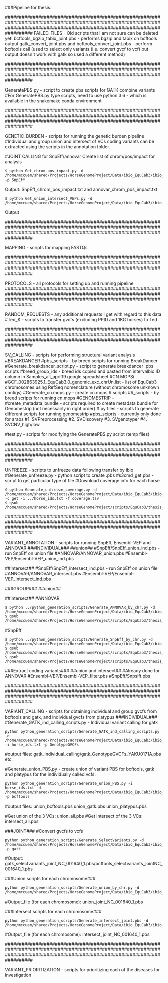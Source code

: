 ###Pipeline for thesis.

##################################################################################################################################################################################
FAILED_FILES - Old scripts that I am not sure can be deleted yet! 
bcftools_bgzip_tabix_joint.pbs - performs bgzip and tabix on bcftools output
gatk_convert_joint.pbs and bcftools_convert_joint.pbs - perform bcftools call (used to select only variants (i.e. convert gvcf to vcf) but output doesn't work with gatk so used a different method)

##################################################################################################################################################################################

GeneratePBS.py - script to create pbs scripts for GATK combine variants
  #For GeneratePBS.py type scripts, need to use python 3.6 - which is available in the snakemake conda environment

##################################################################################################################################################################################

GENETIC_BURDEN - scripts for running the genetic burden pipeline
#Individual and group union and intersect of VCs coding variants can be extracted using the scripts in the annotation folder.

#JOINT CALLING for SnpEff/annovar
Create list of chrom/pos/impact for analysis
```
$ python Get_chrom_pos_impact.py -d /home/mccuem/shared/Projects/HorseGenomeProject/Data/ibio_EquCab3/ibio_output_files/joint_intersect/ -p SnpEff
```
Output: SnpEff_chrom_pos_impact.txt and annovar_chrom_pos_impact.txt
```
$ python Get_union_intersect_VEPs.py -d /home/mccuem/shared/Projects/HorseGenomeProject/Data/ibio_EquCab3/ibio_output_files/joint_intersect/
```
Output

##################################################################################################################################################################################

MAPPING - scripts for mapping FASTQs

##################################################################################################################################################################################

PROTOCOLS - all protocols for setting up and running pipeline
##################################################################################################################################################################################

RANDOM_REQUESTS - any additional requests I get with regard to this data
#Ted_K - scripts to transfer gvcfs (excluding PPID and 1KG horses) to Ted

##################################################################################################################################################################################

SV_CALLING - scripts for performing structural variant analysis 
#BREAKDANCER
  #pbs_scripts - by breed scripts for running BreakDancer
  #Generate_breakdancer_script.py - script to generate breakdancer .pbs scripts
#breed_group_ids - breed ids copied and pasted from intervalbio ID column in Samples_all_april19 google spreadsheet
#CN.MOPSi
  #GCF_002863925.1_EquCab3.0_genomic_exc_chrUn.list - list of EquCab3 chromosomes using RefSeq nomenclature (without chromosome unknown contigs)
  #Generate_cn.mops.py - create cn.mops R scripts
  #R_scripts - by breed scripts for running cn.mops
#GENOMESTRIP - 
  #create_metadata_bundle - scripts required to create metadata bundle for Genomestrip (not necessarily in right order)
  #.py files - scripts to generate different scripts for running genomestrip
  #pbs_sciprts - currently only done for arabs
    #1. SVPreprocessing
    #2. SVDiscovery
    #3. SVgenotyper
    #4. SVCNV_high/low

#test.py - scripts for modifying the GeneratePBS.py script (temp files)

##################################################################################################################################################################################

UNFREEZE - scripts to unfreeze data following transfer by ibio
  #Generate_unfreeze.py - python script to create .pbs
  #s3cmd_get.pbs - script to get particular type of file
#Download coverage info for each horse
```
$ python Generate_unfreeze_coverage.py -d /home/mccuem/shared/Projects/HorseGenomeProject/Data/ibio_EquCab3/ibio_output_files/DOC/ -c get -i ../horse_ids.txt -f coverage.tsv
$ qsub /home/mccuem/shared/Projects/HorseGenomeProject/scripts/EquCab3/thesis_workflow/UNFREEZE/s3cmd_get_coverage.tsv.pbs 
```
##################################################################################################################################################################################

VARIANT_ANNOTATION - scripts for running SnpEff, Ensembl-VEP and ANNOVAR
###INDIVIDUAL###
##union##
#SnpEff/SnpEff_union_ind.pbs - run SnpEff on union file
#ANNOVAR/ANNOVAR_union.pbs
#Ensembl-VEP/Ensembl-VEP_union_ind.pbs

##intersect##
#SnpEff/SnpEff_intersect_ind.pbs - run SnpEff on union file
#ANNOVAR/ANNOVAR_intersect.pbs
#Ensembl-VEP/Ensembl-VEP_intersect_ind.pbs 

###GROUP###
##union##

##intersect##
#ANNOVAR
```
$ python ../python_generation_scripts/Generate_ANNOVAR_by_chr.py -d /home/mccuem/shared/Projects/HorseGenomeProject/Data/ibio_EquCab3/ibio_output_files/joint_intersect/
$ qsub /home/mccuem/shared/Projects/HorseGenomeProject/scripts/EquCab3/thesis_workflow/VARIANT_ANNOTATION/ANNOVAR/ANNOVAR_intersect_NC_009149_3.pbs 
```

#SnpEff
```
$ python ../python_generation_scripts/Generate_SnpEff_by_chr.py -d /home/mccuem/shared/Projects/HorseGenomeProject/Data/ibio_EquCab3/ibio_output_files/joint_intersect/
$ qsub /home/mccuem/shared/Projects/HorseGenomeProject/scripts/EquCab3/thesis_workflow/VARIANT_ANNOTATION/SnpEff/SnpEff_intersect_NC_009149_3.pbs 
$ qsub /home/mccuem/shared/Projects/HorseGenomeProject/scripts/EquCab3/thesis_workflow/VARIANT_ANNOTATION/SnpEff/SnpSift_filter_NC_009149_3.pbs 
```
###Extract coding variants###
##union and intersect##
#Already done for ANNOVAR
#Ensembl-VEP/Ensembl-VEP_filter.pbs
#SnpEff/Snpsift.pbs

##################################################################################################################################################################################

VARIANT_CALLING - scripts for obtaining individual and group gvcfs from bcftools and gatk, and individual gvcfs from platypus
###INDIVIDUAL###
#Generate_GATK_ind_calling_scripts.py - Individual variant calling for gatk
```
python python_generation_scripts/Generate_GATK_ind_calling_scripts.py -d /home/mccuem/shared/Projects/HorseGenomeProject/Data/ibio_EquCab3/ibio_output_files -i horse_ids.txt -p GenotypeGVCFs
```
#output files: gatk_individual_calling/gatk_GenotypeGVCFs_YAKU0171A.pbs etc. 

#Generate_union_PBS.py - create union of variant PBS for bcftools, gatk and platypus for the individually called vcfs.
```
python python_generation_scripts/Generate_union_PBS.py -i horse_ids.txt -d /home/mccuem/shared/Projects/HorseGenomeProject/Data/ibio_EquCab3/ibio_output_files -p bcftools
```
#output files: union_bcftools.pbs  union_gatk.pbs  union_platypus.pbs

#Get union of the 3 VCs: union_all.pbs
#Get intersect of the 3 VCs: intersect_all.pbs

###JOINT###
#Convert gvcfs to vcfs
```
python python_generation_scripts/Generate_SelectVariants.py -d /home/mccuem/shared/Projects/HorseGenomeProject/Data/ibio_EquCab3/ibio_output_files/ -p gatk
```
#Output: gatk_selectvariants_joint_NC_001640_1.pbs/bcftools_selectvariants_jointNC_001640_1.pbs

###Union scripts for each chromosome###
```
python python_generation_scripts/Generate_union_by_chr.py -d /home/mccuem/shared/Projects/HorseGenomeProject/Data/ibio_EquCab3/ibio_output_files/)
```
#Output_file (for each chromosome): union_joint_NC_001640_1.pbs 

###Intersect scripts for each chromosome###
```
python python_generation_scripts/Generate_intersect_joint.pbs -d /home/mccuem/shared/Projects/HorseGenomeProject/Data/ibio_EquCab3/ibio_output_files/
```
#Output_file (for each chromosome): intersect_joint_NC_001640_1.pbs 

##################################################################################################################################################################################

VARIANT_PRIORITIZATION - scripts for prioritizing each of the diseases for investigation

